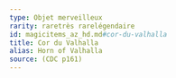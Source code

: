 ```yaml
---
type: Objet merveilleux
rarity: raretrès rarelégendaire
id: magicitems_az_hd.md#cor-du-valhalla
title: Cor du Valhalla
alias: Horn of Valhalla
source: (CDC p161)
---
```


